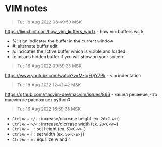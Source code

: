 # VIM notes

> Tue 16 Aug 2022 08:49:50 MSK

https://linuxhint.com/how_vim_buffers_work/ - how vim buffers work

*  %: sign indicates the buffer in the current window
*  #: alternate buffer edit
*  a: indicates the active buffer which is visible and loaded.
*  h: means hidden buffer if you will show on your screen.

> Tue 16 Aug 2022 09:59:33 MSK

https://www.youtube.com/watch?v=M-IqFOjY7Pk - vim indentation

> Tue 16 Aug 2022 12:42:42 MSK

https://github.com/macvim-dev/macvim/issues/866 - нашел решение, что macvim не распознает python3

> Tue 16 Aug 2022 16:59:38 MSK

* `Ctrl+w` + `+/-` : increase/dicrease height (ex. `20<C-w>+`)
* `Ctrl+w` + `>/<` : increase/dicrease width (ex. `20<C-w><`)
* `Ctrl+w` + `_` : set height (ex. `50<C-w>_`)
* `Ctrl+w` + `|` : set width (ex. `50<C-w>|`)
* `Ctrl+w` + `=` : equalize w and h 
